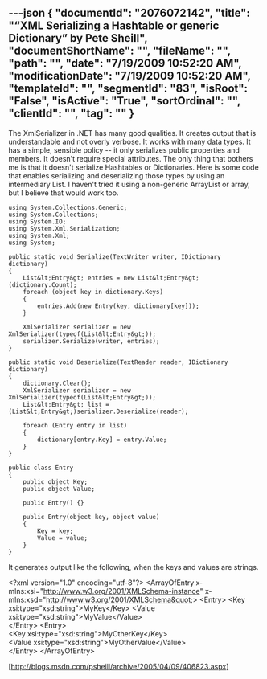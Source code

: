 ---json
{
  "documentId": "2076072142",
  "title": "“XML Serializing a Hashtable or generic Dictionary” by Pete Sheill",
  "documentShortName": "",
  "fileName": "",
  "path": "",
  "date": "7/19/2009 10:52:20 AM",
  "modificationDate": "7/19/2009 10:52:20 AM",
  "templateId": "",
  "segmentId": "83",
  "isRoot": "False",
  "isActive": "True",
  "sortOrdinal": "",
  "clientId": "",
  "tag": ""
}
---

The XmlSerializer in .NET has many good qualities.  It creates output that is understandable and not overly verbose.  It works with many data types.  It has a simple, sensible policy -- it only serializes public properties and members.  It doesn't require special attributes.  The only thing that bothers me is that it doesn't serialize Hashtables or Dictionaries.  Here is some code that enables serializing and deserializing those types by using an intermediary List.  I haven't tried it using a non-generic ArrayList or array, but I believe that would work too.

    using System.Collections.Generic;
    using System.Collections;
    using System.IO;
    using System.Xml.Serialization;
    using System.Xml;
    using System;

    public static void Serialize(TextWriter writer, IDictionary dictionary)
    {
        List&lt;Entry&gt; entries = new List&lt;Entry&gt;(dictionary.Count);
        foreach (object key in dictionary.Keys)
        {
            entries.Add(new Entry(key, dictionary[key]));
        }

        XmlSerializer serializer = new XmlSerializer(typeof(List&lt;Entry&gt;));
        serializer.Serialize(writer, entries);
    }

    public static void Deserialize(TextReader reader, IDictionary dictionary)
    {
        dictionary.Clear();
        XmlSerializer serializer = new XmlSerializer(typeof(List&lt;Entry&gt;));
        List&lt;Entry&gt; list = (List&lt;Entry&gt;)serializer.Deserialize(reader);

        foreach (Entry entry in list)
        {
            dictionary[entry.Key] = entry.Value;
        }
    }

    public class Entry
    {
        public object Key;
        public object Value;

        public Entry() {}

        public Entry(object key, object value)
        {
            Key = key;
            Value = value;
        }
    }

It generates output like the following, when the keys and values are strings.

&lt;?xml version=&quot;1.0&quot; encoding=&quot;utf-8&quot;?&gt;
&lt;ArrayOfEntry x­mlns:xsi=&quot;http://www.w3.org/2001/XMLSchema-instance&quot; x­mlns:xsd=&quot;http://www.w3.org/2001/XMLSchema&quot;&gt;
&lt;Entry&gt;
    &lt;Key xsi:type=&quot;xsd:string&quot;&gt;MyKey&lt;/Key&gt;
    &lt;Value xsi:type=&quot;xsd:string&quot;&gt;MyValue&lt;/Value&gt;  
&lt;/Entry&gt;
&lt;Entry&gt;    
    &lt;Key xsi:type=&quot;xsd:string&quot;&gt;MyOtherKey&lt;/Key&gt;    
    &lt;Value xsi:type=&quot;xsd:string&quot;&gt;MyOtherValue&lt;/Value&gt;  
&lt;/Entry&gt;
&lt;/ArrayOfEntry&gt;

[http://blogs.msdn.com/psheill/archive/2005/04/09/406823.aspx]
